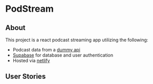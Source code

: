 # PodStream

## About

This project is a react podcast streaming app utilizing the following:

- Podcast data from a [dummy api](https://podcast-api.netlify.app/)
- [Supabase](https://supabase.com/) for database and user authentication
- Hosted via [netlify](https://pod-stream.netlify.app/)

## User Stories
